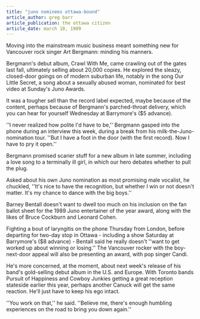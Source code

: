 ```yaml
---
title: "juno nominees ottawa-bound"
article_author: greg barr
article_publication: the ottawa citizen
article_date: march 10, 1989
---
```

Moving into the mainstream music business meant something new for Vancouver rock singer Art Bergmann: minding his manners.  
  
Bergmann's debut album, Crawl With Me, came crawling out of the gates last fall, ultimately selling about 20,000 copies. He explored the sleazy, closed-door goings on of modern suburban life, notably in the song Our Little Secret, a song about a sexually abused woman, nominated for best video at Sunday's Juno Awards.  
  
It was a tougher sell than the record label expected, maybe because of the content, perhaps because of Bergmann's parched-throat delivery, which you can hear for yourself Wednesday at Barrymore's ($5 advance).  
  
''I never realized how polite I'd have to be,'' Bergmann gasped into the phone during an interview this week, during a break from his milk-the-Juno-nomination tour. ''But I have a foot in the door (with the first record). Now I have to pry it open.''  
  
Bergmann promised scarier stuff for a new album in late summer, including a love song to a terminally ill girl, in which our hero debates whether to pull the plug.  
  
Asked about his own Juno nomination as most promising male vocalist, he chuckled, ''It's nice to have the recognition, but whether I win or not doesn't matter. It's my chance to dance with the big boys.''  
  
Barney Bentall doesn't want to dwell too much on his inclusion on the fan ballot sheet for the 1989 Juno entertainer of the year award, along with the likes of Bruce Cockburn and Leonard Cohen.  
  
Fighting a bout of laryngitis on the phone Thursday from London, before departing for two-day stop in Ottawa - including a show Saturday at Barrymore's ($8 advance) - Bentall said he really doesn't ''want to get worked up about winning or losing.'' The Vancouver rocker with the boy-next-door appeal will also be presenting an award, with pop singer Candi.  
  
He's more concerned, at the moment, about next week's release of his band's gold-selling debut album in the U.S. and Europe. With Toronto bands Pursuit of Happiness and Cowboy Junkies getting a great reception stateside earlier this year, perhaps another Canuck will get the same reaction. He'll just have to keep his ego intact.  
  
''You work on that,'' he said. ''Believe me, there's enough humbling experiences on the road to bring you down again.''  
